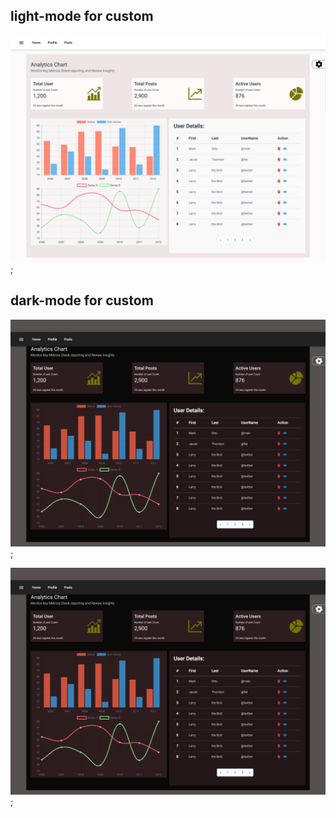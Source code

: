 ## light-mode for custom 

![alt text](screenshots/screenshot1.png);

## dark-mode for custom 

![alt text](./screenshots/screenshot2.png);


![alt text](screenshots/screenshot2.png);
